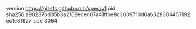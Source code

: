 version https://git-lfs.github.com/spec/v1
oid sha256:a90237bd35b3a2169eced07a41ffbe8c3009710d6ab328304457192ec1e81927
size 3064
